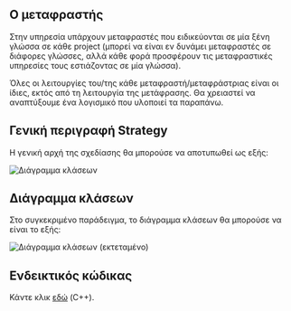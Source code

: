 ## Ο μεταφραστής

Στην υπηρεσία υπάρχουν μεταφραστές που ειδικεύονται σε μία ξένη γλώσσα σε κάθε project (μπορεί να είναι εν δυνάμει μεταφραστές σε διάφορες γλώσσες, αλλά κάθε φορά προσφέρουν τις μεταφραστικές υπηρεσίες τους εστιάζοντας σε μία γλώσσα).

Όλες οι λειτουργίες του/της κάθε μεταφραστή/μεταφράστριας είναι οι ίδιες, εκτός από τη λειτουργία της μετάφρασης.
Θα χρειαστεί να αναπτύξουμε ένα λογισμικό που υλοποιεί τα παραπάνω.




## Γενική περιγραφή Strategy
Η γενική αρχή της σχεδίασης θα μπορούσε να αποτυπωθεί ως εξής:

![Διάγραμμα κλάσεων](../img/_.png)

## Διάγραμμα κλάσεων
Στο συγκεκριμένο παράδειγμα, το διάγραμμα κλάσεων θα μπορούσε να είναι το εξής:

![Διάγραμμα κλάσεων (εκτεταμένο)](../img/__.png)

## Ενδεικτικός κώδικας
Κάντε κλικ [εδώ](./source_code) (C++).
